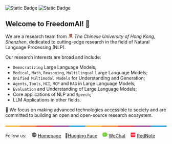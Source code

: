 ![Static Badge](https://img.shields.io/badge/Stars-10.2k-blue?style=social&logo=github)
![Static Badge](https://img.shields.io/badge/Forks-1.4k-blue?style=social&logo=github)

## Welcome to FreedomAI! 👋

We are a research team from ![Homepage logo](./cuhksz-logo.png) *The Chinese University of Hong Kong, Shenzhen*, dedicated to cutting-edge research in the field of Natural Language Processing (NLP). 

Our research interests are broad and include:

- `Democratizing` Large Language Models;
- `Medical`, `Math`, `Reasoning`, `Multilingual` Large Language Models;
- `Unified Multimodal Models` for Understanding and Generation;
- `Agents`, `Tools`, `HCI`, `MCP` and `RAG` in Large Language Models;
- `Evaluation` and Understanding of Large Language Models;
- Core applications of NLP and `Speech`;
- LLM Applications in other fields.

🚀 We focus on making advanced technologies accessible to society and are committed to building an open and open-source research ecosystem. 

![](https://github.com/WangRongsheng/CareGPT/blob/main/assets/images/hx.png?raw=true)

 Follow us: &nbsp;&nbsp;  ![Homepage logo](./homepage-logo.jpg) [Homepage](https://freedomintelligence.github.io/) &nbsp;&nbsp;🤗[Hugging Face](https://huggingface.co/FreedomIntelligence) &nbsp;&nbsp; ![WeChat logo](./wechat.png) [WeChat]() &nbsp;&nbsp; ![RedNote logo](./xiaohongshu-logo.png) [RedNote](https://www.xiaohongshu.com/user/profile/683e7dcc000000001d009399) &nbsp;&nbsp;
